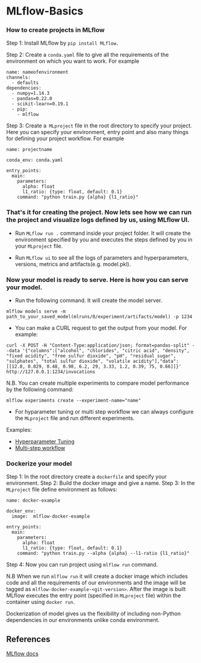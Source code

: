 # MLflow-Basics

### How to create projects in MLflow

Step 1: Install MLflow by ```pip install MLflow.
                            ```
<br>

Step 2: Create a `conda.yaml` file to give all the requirements of the environment on which you want to work. For example

```
name: nameofenvironment
channels:
  - defaults
dependencies:
  - numpy=1.14.3
  - pandas=0.22.0
  - scikit-learn=0.19.1
  - pip:
    - mlflow
```

Step 3: Create a` MLproject` file in the root directory to specify your project. Here you can specify your environment, entry point and also many things for defining your project workflow. For example

```
name: projectname

conda_env: conda.yaml

entry_points:
  main:
    parameters:
      alpha: float
      l1_ratio: {type: float, default: 0.1}
    command: "python train.py {alpha} {l1_ratio}"

```

### That's it for creating the project. Now lets see how we can run the project and visualize logs defined by us, using MLflow UI.

* Run `MLflow run .` command inside your project folder. It will create the environment specified by you and executes the steps defined by you in your `MLproject` file.

* Run `MLflow ui` to see all the logs of parameters and hyperparameters, versions, metrics and artifacts(e.g. model.pkl).

### Now your model is ready to serve. Here is how you can serve your model.

* Run the following command. It will create the model server.

```
mlflow models serve -m path_to_your_saved_model(mlruns/0/experiment/artifacts/model) -p 1234
```

* You can make a CURL request to get the output from your model. For example: 

```
curl -X POST -H "Content-Type:application/json; format=pandas-split" --data '{"columns":["alcohol", "chlorides", "citric acid", "density", "fixed acidity", "free sulfur dioxide", "pH", "residual sugar", "sulphates", "total sulfur dioxide", "volatile acidity"],"data":[[12.8, 0.029, 0.48, 0.98, 6.2, 29, 3.33, 1.2, 0.39, 75, 0.66]]}' http://127.0.0.1:1234/invocations
```

N.B. You can create multiple experiments to compare model performance by the following command:

```
mlflow experiments create --experiment-name="name"

```

* For hyparameter tuning or multi step workflow we can always configure the `MLproject` file and run different experiments.

Examples:

* [Hyperparameter Tuning](https://github.com/mlflow/mlflow/tree/master/examples/hyperparam)
* [Multi-step workflow](https://github.com/mlflow/mlflow/tree/master/examples/multistep_workflow)


### Dockerize your model

Step 1: In the root directory create a `dockerfile` and specify your environment.
Step 2: Build the docker image and give a name.
Step 3: In the `MLproject` file define environment as follows:
```
name: docker-example

docker_env:
  image:  mlflow-docker-example

entry_points:
  main:
    parameters:
      alpha: float
      l1_ratio: {type: float, default: 0.1}
    command: "python train.py --alpha {alpha} --l1-ratio {l1_ratio}"

```

Step 4: Now you can run project using `mlflow run` command.

N.B When we run `mlflow run` it will create a docker image which includes code and all the requirements of our environments and the image 
will be tagged as `mlflow-docker-example-<git-version>`. After the image is built MLflow executes the entry point (specified in `MLproject` file) within the container using `docker run`.

Dockerization of model gives us the flexibility of including non-Python dependencies in our environments unlike conda environment.


## References
[MLflow docs](https://mlflow.org/docs/latest/index.html)




















